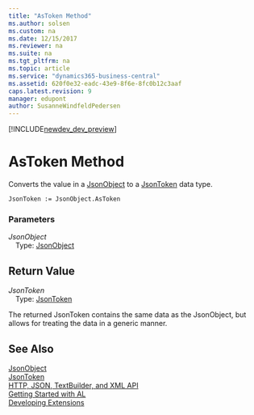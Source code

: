 ```yaml
---
title: "AsToken Method"
ms.author: solsen
ms.custom: na
ms.date: 12/15/2017
ms.reviewer: na
ms.suite: na
ms.tgt_pltfrm: na
ms.topic: article
ms.service: "dynamics365-business-central"
ms.assetid: 620f0e32-eadc-43e9-8f6e-8fc0b12c3aaf
caps.latest.revision: 9
manager: edupont
author: SusanneWindfeldPedersen
---
```


[!INCLUDE[newdev_dev_preview](../includes/newdev_dev_preview.md)]

# AsToken Method
Converts the value in a [JsonObject](jsonobject-class.md) to a [JsonToken](jsontoken-class.md) data type.

```
JsonToken := JsonObject.AsToken
```

### Parameters
*JsonObject*  
&emsp;Type: [JsonObject](jsonobject-class.md)

## Return Value
*JsonToken*  
&emsp;Type: [JsonToken](jsontoken-class.md)

The returned JsonToken contains the same data as the JsonObject, but allows for treating the data in a generic manner.

## See Also
[JsonObject](jsonobject-class.md)  
[JsonToken](jsontoken-class.md)  
[HTTP, JSON, TextBuilder, and XML API](../devenv-restapi-overview.md)  
[Getting Started with AL](../devenv-get-started.md)  
[Developing Extensions](../devenv-dev-overview.md)
